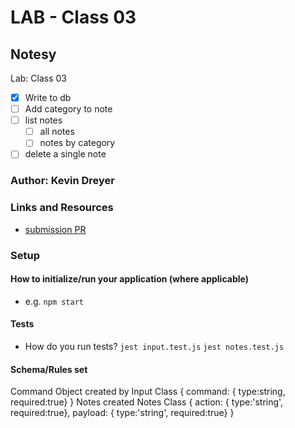 # LAB - Class 03

## Notesy
Lab: Class 03 
- [x] Write to db 
- [ ] Add category to note
- [ ] list notes
    - [ ] all notes
    - [ ] notes by category
- [ ] delete a single note 

### Author: Kevin Dreyer

### Links and Resources

- [submission PR](https://github.com/kevindreyer-CF401JSd/notes/pull/3)

### Setup

#### How to initialize/run your application (where applicable)

- e.g. `npm start`

#### Tests

- How do you run tests?
    `jest input.test.js`
    `jest notes.test.js`

#### Schema/Rules set

Command Object created by Input Class
{ 
    command: { type:string, required:true}
}
Notes created Notes Class
{ 
    action: { type:'string', required:true},
    payload: { type:'string', required:true}
}

